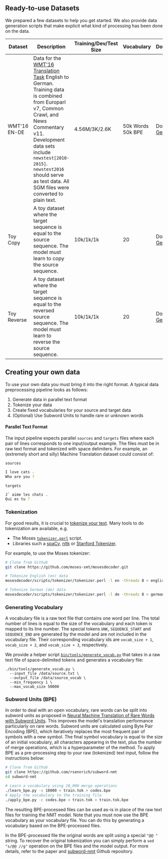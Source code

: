 ## Ready-to-use Datasets

We prepared a few datasets to help you get started. We also provide data generation scripts that
make explicit what kind of processing has been done on the data.

| Dataset | Description | Training/Dev/Test Size | Vocabulary | Download |
| --- | --- | --- | --- | --- |
| WMT'16 EN-DE | Data for the [WMT'16 Translation Task](http://www.statmt.org/wmt16/translation-task.html) English to German. Training data is combined from Europarl v7, Common Crawl, and News Commentary v11. Development data sets include `newstest[2010-2015]`. `newstest2016` should serve as test data. All SGM files were converted to plain text.  | 4.56M/3K/2.6K | 50k Words <br/> 50k BPE| Download <br/> [Generate](https://github.com/dennybritz/seq2seq/blob/master/bin/data/wmt16_en_de.sh) |
| Toy Copy | A toy dataset where the target sequence is equal to the source sequence. The model must learn to copy the source sequence. | 10k/1k/1k | 20 | Download <br/> [Generate](https://github.com/dennybritz/seq2seq/blob/master/bin/data/toy.sh) |
| Toy Reverse | A toy dataset where the target sequence is equal to the reversed source sequence. The model must learn to reverse the source sequence. | 10k/1k/1k | 20 | Download <br/> [Generate](https://github.com/dennybritz/seq2seq/blob/master/bin/data/toy.sh) |

## Creating your own data

To use your own data you must bring it into the right format. A typical data preprocessing pipeline looks as follows:

1. Generate data in parallel text format
2. Tokenize your data
3. Create fixed vocabularies for your source and target data
4. (Optional) Use Subword Units to handle rare or unknown words

#### Parallel Text Format

The input pipeline expects parallel `sources` and `targets` files where each pair of lines corresponds to one input/output example. The files must be in raw text format and tokenized with space delimiters. For example, an (extremely short and silly) Machine Translation dataset could consist of:

`sources`
```bash
I love cats .
Who are you ?
```

`targets`
```bash
J` aime les chats .
Qui es tu ?
```

### Tokenization

For good results, it is crucial to [tokenize your text](http://nlp.stanford.edu/IR-book/html/htmledition/tokenization-1.html). Many tools to do tokenization are available, e.g.

- The Moses [`tokenizer.perl`](https://github.com/moses-smt/mosesdecoder/blob/master/scripts/tokenizer/tokenizer.perl) script.
- Libraries such a [spaCy](https://spacy.io/docs/usage/processing-text), [nltk](http://www.nltk.org/api/nltk.tokenize.html) or [Stanford Tokenizer](http://nlp.stanford.edu/software/tokenizer.shtml).

For example, to use the Moses tokenizer:

```bash
# Clone from Github
git clone https://github.com/moses-smt/mosesdecoder.git

# Tokenize English (en) data
mosesdecoder/scripts/tokenizer/tokenizer.perl -l en -threads 8 < english_data > english_data.tok

# Tokenize German (de) data
mosesdecoder/scripts/tokenizer/tokenizer.perl -l de -threads 8 < german_data > german_data.tok
```

### Generating Vocabulary

A vocabulary file is a raw text file that contains one word per line. The total number of lines is equal to the size of the vocabulary and each token is mapped to its line number. The special tokens `UNK`, `SEQUENCE_START` and `SEQUENCE_END` are generated by the model and are not included in the vocabulary file. Their corresponding vocabulary ids are `vocab_size + 1`, `vocab_size + 2`, and `vocab_size + 3`, respectively.

We provide a helper script [`bin/tools/generate_vocab.py`](https://github.com/dennybritz/seq2seq/blob/master/bin/tools/generate_vocab.py) that takes in a raw text file of space-delimited tokens and generates a vocabulary file:

```shell
./bin/tools/generate_vocab.py \
  --input_file /data/source.txt \
  --output_file /data/source_vocab \
  --min_frequency 1 \
  --max_vocab_size 50000
```

### Subword Units (BPE)

In order to deal with an open vocabulary, rare words can be split into subword units as proposed in [Neural Machine Translation of Rare Words with Subword Units](http://arxiv.org/abs/1508.07909). This improves the model's translation performance particularly on rare words. Subword units are calculated using Byte Pair Encoding (BPE), which iteratively replaces the most frequent pair of symbols with a new symbol. The final symbol vocabulary is equal to the size of an initial vocabulary, all characters appearing in the text, plus the number of merge operations, which is a hyperparameter of the method. To apply BPE as a pre-processing step to your raw (tokenized) text input, follow the instructions below:

```bash
# Clone from Github
git clone https://github.com/rsennrich/subword-nmt
cd subword-nmt

# Learn a vocabulary using 10,000 merge operations
./learn_bpe.py -s 10000 < train.tok > codes.bpe
# Apply the vocabulary to the training file
./apply_bpe.py -c codes.bpe < train.tok > train.tok.bpe
```

The resulting BPE-processed files can be used as-is in place of the raw text files for training the NMT model. Note that you must now use the BPE vocabulary as your vocabulary file. You can do this by generating a vocabulary based on the BPE-processed files.

In the BPE-processed file the original words are split using a special `"@@ "` string. To recover the original tokenization you can simply perform a `sed "s/@@ //g"` operation on the BPE files and the model output. For more details, refer to the paper and [subword-nmt](https://github.com/rsennrich/subword-nmt) Github repository.


